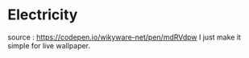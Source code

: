 # Electricity

source : https://codepen.io/wikyware-net/pen/mdRVdpw
I just make it simple for live wallpaper.
